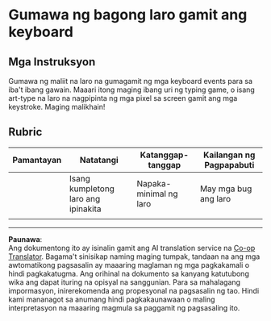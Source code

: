 <!--
CO_OP_TRANSLATOR_METADATA:
{
  "original_hash": "de5384c118e15e4d1d0eaa00fc01b112",
  "translation_date": "2025-08-27T23:12:15+00:00",
  "source_file": "4-typing-game/typing-game/assignment.md",
  "language_code": "tl"
}
-->
# Gumawa ng bagong laro gamit ang keyboard

## Mga Instruksyon

Gumawa ng maliit na laro na gumagamit ng mga keyboard events para sa iba't ibang gawain. Maaari itong maging ibang uri ng typing game, o isang art-type na laro na nagpipinta ng mga pixel sa screen gamit ang mga keystroke. Maging malikhain!

## Rubric

| Pamantayan | Natatangi                | Katanggap-tanggap         | Kailangan ng Pagpapabuti |
| ---------- | ------------------------ | ------------------------- | ------------------------- |
|            | Isang kumpletong laro ang ipinakita | Napaka-minimal ng laro    | May mga bug ang laro      |
|            |                          |                           |                           |

---

**Paunawa**:  
Ang dokumentong ito ay isinalin gamit ang AI translation service na [Co-op Translator](https://github.com/Azure/co-op-translator). Bagama't sinisikap naming maging tumpak, tandaan na ang mga awtomatikong pagsasalin ay maaaring maglaman ng mga pagkakamali o hindi pagkakatugma. Ang orihinal na dokumento sa kanyang katutubong wika ang dapat ituring na opisyal na sanggunian. Para sa mahalagang impormasyon, inirerekomenda ang propesyonal na pagsasalin ng tao. Hindi kami mananagot sa anumang hindi pagkakaunawaan o maling interpretasyon na maaaring magmula sa paggamit ng pagsasaling ito.